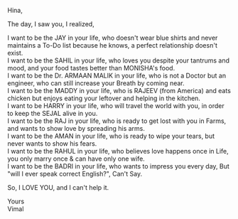 Hina,<br>

The day, I saw you, I realized,<br>

I want to be the JAY in your life, who doesn't wear blue shirts and never maintains a To-Do list because he knows, a perfect relationship doesn't exist. <br>
I want to be the SAHIL in your life, who loves you despite your tantrums and mood, and your food tastes better than MONISHA's food.<br>
I want to be the Dr. ARMAAN MALIK in your life, who is not a Doctor but an engineer, who can still increase your Breath by coming near.<br>
I want to be the MADDY in your life, who is RAJEEV (from America) and eats chicken but enjoys eating your leftover and helping in the kitchen. <br>
I want to be HARRY in your life, who will travel the world with you, in order to keep the SEJAL alive in you.<br>
I want to be the RAJ in your life, who is ready to get lost with you in Farms, and wants to show love by spreading his arms.<br>
I want to be the AMAN in your life, who is ready to wipe your tears, but never wants to show his fears.<br>
I want to be the RAHUL in your life, who believes love happens once in Life, you only marry once & can have only one wife.<br>
I want to be the BADRI in your life, who wants to impress you every day, But "will I ever speak correct English?", Can't Say.<br>

So, I LOVE YOU, and I can't help it. <br>

Yours <br>
Vimal 

